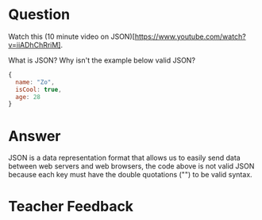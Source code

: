 # Question
Watch this (10 minute video on JSON)[https://www.youtube.com/watch?v=iiADhChRriM].

What is JSON? Why isn't the example below valid JSON?

```js
{
  name: "Zo",
  isCool: true,
  age: 28
}
```

# Answer
JSON is a data representation format that allows us to easily send data between web servers and web browsers, the code above is not valid JSON because each key must have the double quotations ("") to be valid syntax.


# Teacher Feedback